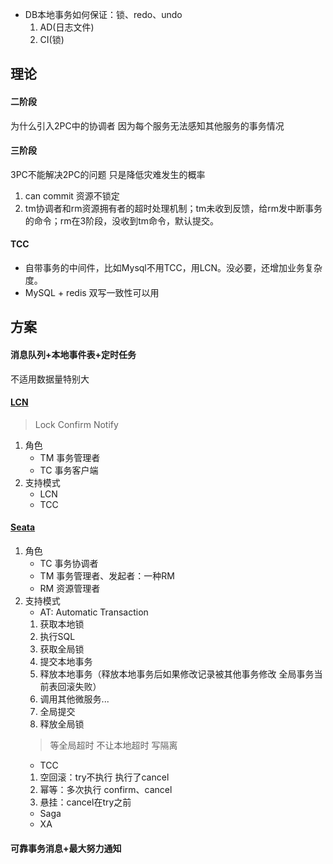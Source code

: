 - DB本地事务如何保证：锁、redo、undo
    1. AD(日志文件)
    2. CI(锁)
## 理论
#### 二阶段
为什么引入2PC中的协调者 因为每个服务无法感知其他服务的事务情况
#### 三阶段
3PC不能解决2PC的问题 只是降低灾难发生的概率
1. can commit 资源不锁定
2. tm协调者和rm资源拥有者的超时处理机制；tm未收到反馈，给rm发中断事务的命令；rm在3阶段，没收到tm命令，默认提交。
#### TCC
- 自带事务的中间件，比如Mysql不用TCC，用LCN。没必要，还增加业务复杂度。
- MySQL + redis 双写一致性可以用
## 方案
#### 消息队列+本地事件表+定时任务
不适用数据量特别大
#### [LCN](https://www.codingapi.com/docs/home/)
> Lock Confirm Notify
1. 角色
    - TM 事务管理者
    - TC 事务客户端
2. 支持模式
    - LCN
    - TCC
#### [Seata](http://seata.io/zh-cn/)
1. 角色
    - TC 事务协调者
    - TM 事务管理者、发起者：一种RM
    - RM 资源管理者
2. 支持模式
    - AT: Automatic Transaction
    1. 获取本地锁
    2. 执行SQL
    3. 获取全局锁
    4. 提交本地事务
    5. 释放本地事务（释放本地事务后如果修改记录被其他事务修改 全局事务当前表回滚失败）
    6. 调用其他微服务...
    7. 全局提交
    8. 释放全局锁
    > 等全局超时 不让本地超时 写隔离
    - TCC
    1. 空回滚：try不执行 执行了cancel
    2. 幂等：多次执行 confirm、cancel
    3. 悬挂：cancel在try之前
    - Saga
    - XA
#### 可靠事务消息+最大努力通知

